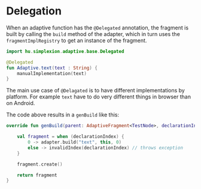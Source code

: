 # Delegation

When an adaptive function has the `@Delegated` annotation, the fragment is built by calling the `build`
method of the adapter, which in turn uses the `fragmentImplRegistry` to get an instance of the fragment.

```kotlin
import hu.simplexion.adaptive.base.Delegated

@Delegated
fun Adaptive.text(text : String) {
    manualImplementation(text)
}
```

The main use case of `@Delagated` is to have different implementations by platform. For example `text` have to
do very different things in browser than on Android.

The code above results in a `genBuild` like this:

```kotlin
override fun genBuild(parent: AdaptiveFragment<TestNode>, declarationIndex: Int): AdaptiveFragment<TestNode> {

    val fragment = when (declarationIndex) {
        0 -> adapter.build("text", this, 0)
        else -> invalidIndex(declarationIndex) // throws exception
    }

    fragment.create()

    return fragment 
}
```